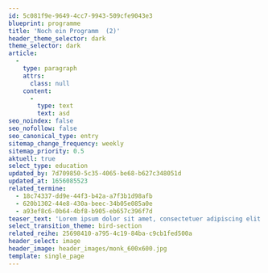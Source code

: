 ```yaml
---
id: 5c081f9e-9649-4cc7-9943-509cfe9043e3
blueprint: programme
title: 'Noch ein Programm  (2)'
header_theme_selector: dark
theme_selector: dark
article:
  -
    type: paragraph
    attrs:
      class: null
    content:
      -
        type: text
        text: asd
seo_noindex: false
seo_nofollow: false
seo_canonical_type: entry
sitemap_change_frequency: weekly
sitemap_priority: 0.5
aktuell: true
select_type: education
updated_by: 7d709850-5c35-4065-be68-b627c348051d
updated_at: 1656085523
related_termine:
  - 18c74337-dd9e-44f3-b42a-a7f3b1d98afb
  - 620b1302-44e8-430a-beec-34b05e085a0e
  - a93ef8c6-0b64-4bf8-b905-eb657c396f7d
teaser_text: 'Lorem ipsum dolor sit amet, consectetuer adipiscing elit. Aenean commodo ligula eget dolor. Aenean massa. Cum sociis natoque penatibus et magnis dis parturient montes, nascetur ridiculus mus. Donec qu'
select_transition_theme: bird-section
related_reihe: 25698410-a795-4c19-84ba-c9cb1fed500a
header_select: image
header_image: header_images/monk_600x600.jpg
template: single_page
---
```

